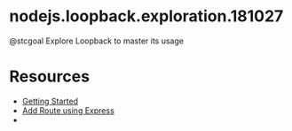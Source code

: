 # nodejs.loopback.exploration.181027
@stcgoal Explore Loopback to master its usage


# Resources
* [Getting Started](https://loopback.io/getting-started/)
* [Add Route using Express](https://loopback.io/doc/en/lb3/Add-a-custom-Express-route.html)
* 

